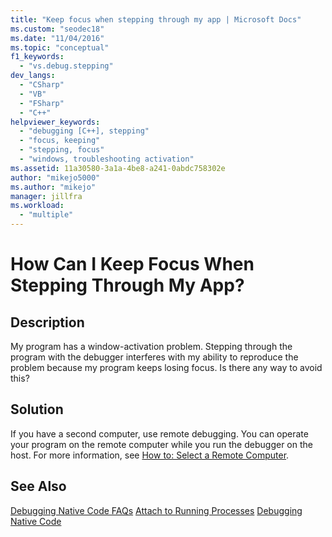 ```yaml
---
title: "Keep focus when stepping through my app | Microsoft Docs"
ms.custom: "seodec18"
ms.date: "11/04/2016"
ms.topic: "conceptual"
f1_keywords:
  - "vs.debug.stepping"
dev_langs:
  - "CSharp"
  - "VB"
  - "FSharp"
  - "C++"
helpviewer_keywords:
  - "debugging [C++], stepping"
  - "focus, keeping"
  - "stepping, focus"
  - "windows, troubleshooting activation"
ms.assetid: 11a30580-3a1a-4be8-a241-0abdc758302e
author: "mikejo5000"
ms.author: "mikejo"
manager: jillfra
ms.workload:
  - "multiple"
---
```

# How Can I Keep Focus When Stepping Through My App?
## Description
 My program has a window-activation problem. Stepping through the program with the debugger interferes with my ability to reproduce the problem because my program keeps losing focus. Is there any way to avoid this?

## Solution
 If you have a second computer, use remote debugging. You can operate your program on the remote computer while you run the debugger on the host. For more information, see [How to: Select a Remote Computer](/previous-versions/visualstudio/visual-studio-2010/w8wtw2f3(v=vs.100)).

## See Also
 [Debugging Native Code FAQs](../debugger/debugging-native-code-faqs.md)
 [Attach to Running Processes](../debugger/attach-to-running-processes-with-the-visual-studio-debugger.md)
 [Debugging Native Code](../debugger/debugging-native-code.md)